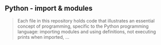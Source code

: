 ## Python - import & modules
> Each file in this repository holds code that illustrates an essential concept of programming,
> specific to the Python programming language: importing modules and using definitions, not executing 
> prints when imported, ...

